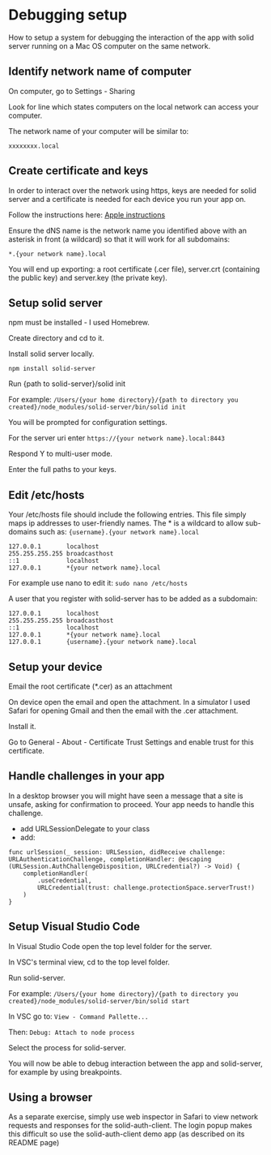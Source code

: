 #  Debugging setup
How to setup a system for debugging the interaction of the app with solid server running on a Mac OS computer on the same network.

## Identify network name of computer
On computer, go to Settings - Sharing

Look for line which states computers  on the local network can access your computer.

The network name of your computer will be similar to:

`xxxxxxxx.local`

## Create certificate and keys
In order to interact over the network using https, keys are needed for solid server and a certificate is needed for each device you run your app on.

Follow the instructions here:
[Apple instructions](https://developer.apple.com/library/archive/technotes/tn2326/_index.html#//apple_ref/doc/uid/DTS40014136)

Ensure the dNS name is the network name you identified above with an asterisk in front (a wildcard) so that it will work for all subdomains:

`*.{your network name}.local`

You will end up exporting: a root certificate (.cer file), server.crt (containing the public key) and server.key (the private key).


## Setup solid server
npm must be installed - I used Homebrew.

Create directory and cd to it.

Install solid server locally.

`npm install solid-server`

Run {path to solid-server}/solid init

For example:
`/Users/{your home directory}/{path to directory you created}/node_modules/solid-server/bin/solid init`

You will be prompted for configuration settings.

For the server uri enter `https://{your network name}.local:8443`

Respond Y to multi-user mode.

Enter the full paths to your keys.

## Edit /etc/hosts
Your /etc/hosts file should include the following entries.  This file simply maps ip addresses to user-friendly names.  The * is a wildcard to allow sub-domains such as: `{username}.{your network name}.local`

```
127.0.0.1       localhost
255.255.255.255 broadcasthost
::1             localhost
127.0.0.1       *{your network name}.local
```
For example use nano to edit it:
`sudo nano /etc/hosts`

A user that you register with solid-server has to be added as a subdomain:

```
127.0.0.1       localhost
255.255.255.255 broadcasthost
::1             localhost
127.0.0.1       *{your network name}.local
127.0.0.1       {username}.{your network name}.local			
```

## Setup your device
Email the root certificate (*.cer) as an attachment

On device open the email and open the attachment.  In a simulator I used Safari for opening Gmail and then the email with the .cer attachment.

Install it.

Go to General - About - Certificate Trust Settings and enable trust for this certificate.

## Handle challenges in your app
In a desktop browser you will might have seen a message that a site is unsafe, asking for confirmation to proceed.  Your app needs to handle this challenge.

* add URLSessionDelegate to your class
* add:
```
func urlSession(_ session: URLSession, didReceive challenge: URLAuthenticationChallenge, completionHandler: @escaping (URLSession.AuthChallengeDisposition, URLCredential?) -> Void) {
    completionHandler(
        .useCredential, 
        URLCredential(trust: challenge.protectionSpace.serverTrust!)
    )
}
```

## Setup Visual Studio Code
In Visual Studio Code open the top level folder for the server. 

In VSC's terminal view, cd to the top level folder.

Run solid-server.

For example:
`/Users/{your home directory}/{path to directory you created}/node_modules/solid-server/bin/solid start`

In VSC go to: 
`View - Command Pallette...`

Then: 
`Debug: Attach to node process`

Select the process for solid-server.

You will now be able to debug interaction between the app and solid-server, for example by using breakpoints.

## Using a browser
As a separate exercise, simply use web inspector in Safari to view network requests and responses for the solid-auth-client.   The login popup makes this difficult so use the solid-auth-client demo app (as described on its README page)


